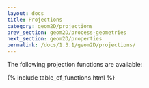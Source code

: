 ```yaml
---
layout: docs
title: Projections
category: geom2D/projections
prev_section: geom2D/process-geometries
next_section: geom2D/properties
permalink: /docs/1.3.1/geom2D/projections/
---
```


The following projection functions are available:

{% include table_of_functions.html %}
